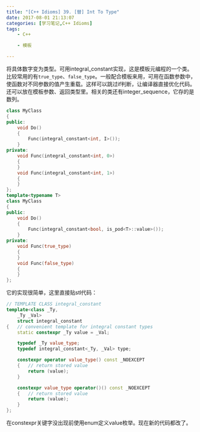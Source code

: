 ```yaml
---
title: "[C++ Idioms] 39. [替] Int To Type"
date: 2017-08-01 21:13:07
categories: [学习笔记,C++ Idioms]
tags:
    - C++

    - 模板

---
```

将具体数字变为类型。<!--more-->可用integral_constant实现，这是模板元编程的一个类。  
比较常用的有`true_type`、`false_type`。一般配合模板来用，可用在函数参数中，使函数对不同参数的值产生重载。这样可以跳过if判断，让编译器直接优化代码。  
还可以放在模板参数、返回类型里。相关的类还有integer_sequence，它存的是数列。  

```cpp
class MyClass
{
public:
	void Do()
	{
		Func(integral_constant<int, I>());
	}
private:
	void Func(integral_constant<int, 0>)
	{
	}
	void Func(integral_constant<int, 1>)
	{
	}
};
template<typename T>
class MyClass
{
public:
	void Do()
	{
		Func(integral_constant<bool, is_pod<T>::value>());
	}
private:
	void Func(true_type)
	{
	}
	void Func(false_type)
	{
	}
};
```

它的实现很简单，这里直接贴stl代码：
```cpp
// TEMPLATE CLASS integral_constant
template<class _Ty,
	_Ty _Val>
	struct integral_constant
{	// convenient template for integral constant types
	static constexpr _Ty value = _Val;

	typedef _Ty value_type;
	typedef integral_constant<_Ty, _Val> type;

	constexpr operator value_type() const _NOEXCEPT
	{	// return stored value
		return (value);
	}

	constexpr value_type operator()() const _NOEXCEPT
	{	// return stored value
		return (value);
	}
};
```
在constexpr关键字没出现前使用enum定义value枚举。现在新的代码都改了。   

